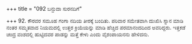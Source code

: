 +++
title = "092 ಬನ್ದುದಾ ಸುರನದಿಗೆ"

+++
92. ಕೌರವರ ಸಮೂಹ ಗಂಗಾ ನದಿಯ ತೀರಕ್ಕೆ ಬಂದಿತು. ಪರಿವಾರ ಸಮೇತವಾಗಿ ದುಃಖಿಸಿ ಸ್ನಾನ ಮಾಡಿ ನಂತರ ಸಮ್ಮತವಾದ ನಿಯಮದಲ್ಲಿ ಉತ್ತರ ಕ್ರಿಯೆಯನ್ನು ಮಾಡಿ ಹೆಚ್ಚಿದ ಪರಮಾನಂದದಿಂದ ಅವರಿದ್ದರು. ಇತ್ತಕಡೆ ಚಂದ್ರ ವಂಶದಲ್ಲಿ ಹುಟ್ಟಿದವರ ಪಾಡನ್ನು ಮತ್ತೆ ಕೇಳು ಎಂದು ವೈಶಂಪಾಯನನು ಹೇಳಿದನು.